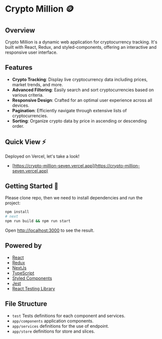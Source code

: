 # Crypto Million 🪙

## Overview
Crypto Million is a dynamic web application for cryptocurrency tracking. It's built with React, Redux, and styled-components, offering an interactive and responsive user interface.

## Features
- **Crypto Tracking**: Display live cryptocurrency data including prices, market trends, and more.
- **Advanced Filtering**: Easily search and sort cryptocurrencies based on various criteria.
- **Responsive Design**: Crafted for an optimal user experience across all devices.
- **Pagination**: Efficiently navigate through extensive lists of cryptocurrencies.
- **Sorting**: Organize crypto data by price in ascending or descending order.

## Quick View ⚡️ 
Deployed on Vercel, let's take a look!
- [https://crypto-million-seven.vercel.app](https://crypto-million-seven.vercel.app)

## Getting Started 🚀
Please clone repo, then we need to install dependencies and run the project:

```bash
npm install
# next
npm run build && npm run start
```
Open [http://localhost:3000](http://localhost:3000) to see the result.

## Powered by
- [React](https://react.dev/)
- [Redux](https://redux.js.org/)
- [NextJs](https://nextjs.org/)
- [TypeScript](https://www.typescriptlang.org/)
- [Styled Components](https://styled-components.com/)
- [Jest](https://jestjs.io/)
- [React Testing Library](https://testing-library.com/docs/react-testing-library/intro/)

## File Structure
- ```test``` Tests definitions for each component and services.
- ```app/components``` application components.
- ```app/services``` definitions for the use of endpoint.
- ```app/store``` definitions for store and slices.
  
